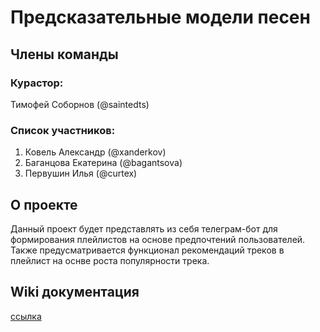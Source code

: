 # Предсказательные модели песен

## Члены команды

### Курастор:
Тимофей Соборнов (@saintedts)

### Список участников:

1. Ковель Александр (@xanderkov)
2. Баганцова Екатерина (@bagantsova)
3. Первушин Илья (@curtex)

## О проекте

Данный проект будет представлять из себя телеграм-бот для формирования плейлистов на основе предпочтений пользователей.
Также предусматривается функционал рекомендаций треков в плейлист на оснве роста популярности трека.

## Wiki документация

[ссылка](https://github.com/xanderkov/Music-Predictor/wiki)

